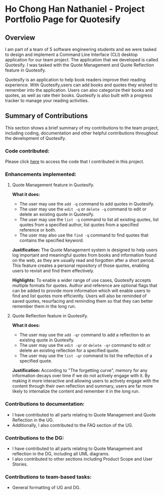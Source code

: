 # Ho Chong Han Nathaniel - Project Portfolio Page for Quotesify

## Overview
I am part of a team of 5 software engineering students and we were tasked to design and implement a
Command Line Interface (CLI) desktop application for our team project. The application that we developed
is called Quotesify. I was tasked with the Quote Management and Quote Reflection feature in Quotesify.

Quotesify is an application to help book readers improve their reading experience. With Quotesify,users can add books 
and quotes they wished to remember into the application. Users can also categorize their books and quotes, as well as 
rate their books. Quotesify is also built with a progress tracker to manage your reading activities.

## Summary of Contributions
This section shows a brief summary of my contributions to the team project, including coding, documentation
and other helpful contributions throughout the development of Quotesify.

### Code contributed:
Please click [here](https://nus-cs2113-ay2021s1.github.io/tp-dashboard/#breakdown=true&search=nat-ho&sort=groupTitle&sortWithin=title&since=&timeframe=commit&mergegroup=&groupSelect=groupByRepos&checkedFileTypes=docs~functional-code~test-code~other) to access the code that I contributed in this project.

### Enhancements implemented:
1. Quote Management feature in Quotesify.

    **What it does:**
    * The user may use the `add -q` command to add quotes in Quotesify.
    * The user may use the `edit -q` or `delete -q` command to edit or delete an existing quote in Quotesify.
    * The user may use the `list -q` command to list all existing quotes, list quotes from a specified author,  list quotes from a specified reference or both.
    * The user may also use the `find -q` command to find quotes that contains the specified keyword.

    **Justification:**
    The Quote Management system is designed to help users log important and meaningful quotes from books and information 
    found on the web, as they are usually read and forgotten after a short period. This feature creates a personal repository 
    of those quotes, enabling users to revisit and find them effectively.
    
    **Highlights:**
    To enable a wider range of use cases, Quotesify accepts multiple formats for quotes. Author and reference are optional 
    flags that can be added to provide more information which will enable users to find and list quotes more efficiently. 
    Users will also be reminded of saved quotes, resurfacing and reminding them so that they can better remember them in the long run.
    
2. Quote Reflection feature in Quotesify.
    
    **What it does:**
    * The user may use the `add -qr` command to add a reflection to an existing quote in Quotesify.
    * The user may use the `edit -qr` or `delete -qr` command to edit or delete an existing reflection for a specified quote.
    * The user may use the `list -qr` command to list the reflection of a specified quote.
    
    **Justification:**
    According to "The forgetting curve", memory for any information decays over time if we do not actively engage with it.
    By making it more interactive and allowing users to actively engage with the content through their own reflection
    and summary, users are far more likely to internalize the content and remember it in the long run. 

### Contributions to documentation:
* I have contributed to all parts relating to Quote Management and Quote Reflection in the UG.
* Additionally, I also contributed to the FAQ section of the UG.

### Contributions to the DG:
* I have contributed to all parts relating to Quote Management and reflection in the DG, including all UML diagrams.
* I also contributed to other sections including Product Scope and User Stories.

### Contributions to team-based tasks:
* General formatting of UG and DG.